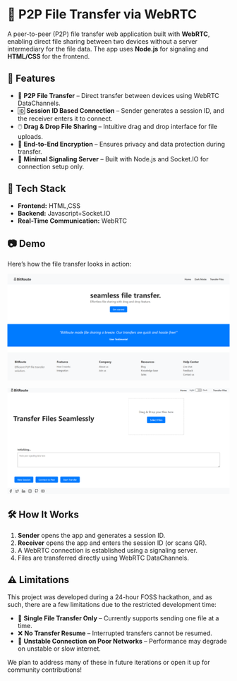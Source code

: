 # 📡 P2P File Transfer via WebRTC

A peer-to-peer (P2P) file transfer web application built with **WebRTC**, enabling direct file sharing between two devices without a server intermediary for the file data. The app uses **Node.js** for signaling and **HTML/CSS** for the frontend. 

## 🚀 Features

- 🔁 **P2P File Transfer** – Direct transfer between devices using WebRTC DataChannels.
- 🆔 **Session ID Based Connection** – Sender generates a session ID, and the receiver enters it to connect.
- 🖱️ **Drag & Drop File Sharing** – Intuitive drag and drop interface for file uploads.
- 🔐 **End-to-End Encryption** – Ensures privacy and data protection during transfer.
- 💬 **Minimal Signaling Server** – Built with Node.js and Socket.IO for connection setup only.

## 🧰 Tech Stack

- **Frontend:** HTML,CSS
- **Backend:** Javascript+Socket.IO
- **Real-Time Communication:** WebRTC

## 📷 Demo

Here’s how the file transfer looks in action:

![File Transfer Demo](Public/BitRouteDeom1.png)

![File Transfer Demo](Public/BitRouteDemo2.png)



## 🛠️ How It Works

1. **Sender** opens the app and generates a session ID.
2. **Receiver** opens the app and enters the session ID (or scans QR).
3. A WebRTC connection is established using a signaling server.
4. Files are transferred directly using WebRTC DataChannels.

## ⚠️ Limitations
This project was developed during a 24-hour FOSS hackathon, and as such, there are a few limitations due to the restricted development time:

- 📂 **Single File Transfer Only** – Currently supports sending one file at a time.
- ❌ **No Transfer Resume** – Interrupted transfers cannot be resumed.
- 📶 **Unstable Connection on Poor Networks** – Performance may degrade on unstable or slow internet.

We plan to address many of these in future iterations or open it up for community contributions!




